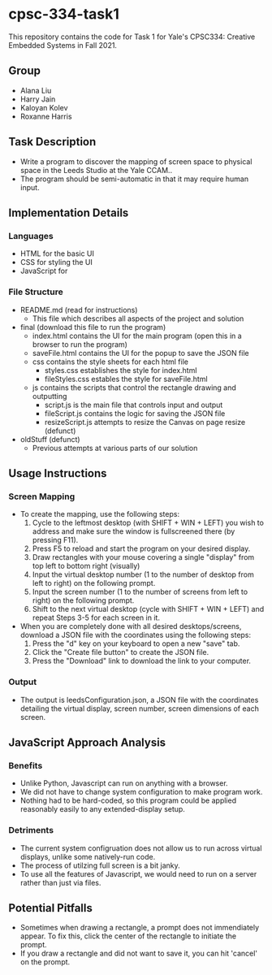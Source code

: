 # cpsc-334-task1
This repository contains the code for Task 1 for Yale's CPSC334: Creative Embedded Systems in Fall 2021.

## Group
- Alana Liu
- Harry Jain
- Kaloyan Kolev
- Roxanne Harris


## Task Description
- Write a program to discover the mapping of screen space to physical space in the Leeds Studio at the Yale CCAM..
- The program should be semi-automatic in that it may require human input.


## Implementation Details

### Languages
- HTML for the basic UI
- CSS for styling the UI
- JavaScript for 

### File Structure
- README.md (read for instructions)
  - This file which describes all aspects of the project and solution
- final (download this file to run the program)
  - index.html contains the UI for the main program (open this in a browser to run the program)
  - saveFile.html contains the UI for the popup to save the JSON file
  - css contains the style sheets for each html file
    - styles.css establishes the style for index.html
    - fileStyles.css estables the style for saveFile.html
  - js contains the scripts that control the rectangle drawing and outputting
    - script.js is the main file that controls input and output
    - fileScript.js contains the logic for saving the JSON file
    - resizeScript.js attempts to resize the Canvas on page resize (defunct)
- oldStuff (defunct)
  - Previous attempts at various parts of our solution


## Usage Instructions

### Screen Mapping
- To create the mapping, use the following steps:
  1. Cycle to the leftmost desktop (with SHIFT + WIN + LEFT) you wish to address and make sure the window is fullscreened there (by pressing F11).
  2. Press F5 to reload and start the program on your desired display.
  3. Draw rectangles with your mouse covering a single "display" from top left to bottom right (visually)
  4. Input the virtual desktop number (1 to the number of desktop from left to right) on the following prompt.
  5. Input the screen number (1 to the number of screens from left to right) on the following prompt.
  6. Shift to the next virtual desktop (cycle with SHIFT + WIN + LEFT) and repeat Steps 3-5 for each screen in it.
- When you are completely done with all desired desktops/screens, download a JSON file with the coordinates using the following steps:
  1. Press the "d" key on your keyboard to open a new "save" tab.
  2. Click the "Create file button" to create the JSON file.
  3. Press the "Download" link to download the link to your computer.

### Output
- The output is leedsConfiguration.json, a JSON file with the coordinates detailing the virtual display, screen number, screen dimensions of each screen.


## JavaScript Approach Analysis

### Benefits
- Unlike Python, Javascript can run on anything with a browser.
- We did not have to change system configuration to make program work.
- Nothing had to be hard-coded, so this program could be applied reasonably easily to any extended-display setup.

### Detriments
- The current system configruation does not allow us to run across virtual displays, unlike some natively-run code.
- The process of utilzing full screen is a bit janky.
- To use all the features of Javascript, we would need to run on a server rather than just via files.


## Potential Pitfalls
- Sometimes when drawing a rectangle, a prompt does not immendiately appear. To fix this, click the center of the rectangle to initiate the prompt.
- If you draw a rectangle and did not want to save it, you can hit 'cancel' on the prompt.
